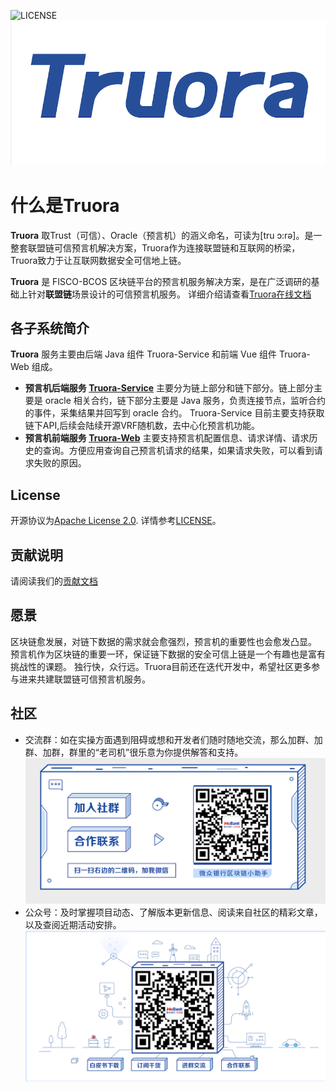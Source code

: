 ![LICENSE](https://img.shields.io/github/license/WeBankBlockchain/Truora-Service)
![image](./images/logo.png)
# 什么是Truora

**Truora** 取Trust（可信）、Oracle（预言机）的涵义命名，可读为[tru ɔ:rə]。是一整套联盟链可信预言机解决方案，Truora作为连接联盟链和互联网的桥梁，Truora致力于让互联网数据安全可信地上链。

**Truora** 是 FISCO-BCOS 区块链平台的预言机服务解决方案，是在广泛调研的基础上针对**联盟链**场景设计的可信预言机服务。 详细介绍请查看[Truora在线文档](https://truora.readthedocs.io/)
                                                                                 
                                                                                    
## 各子系统简介
**Truora** 服务主要由后端 Java 组件 Truora-Service 和前端 Vue 组件 Truora-Web 组成。

* **预言机后端服务 [Truora-Service](https://github.com/WeBankBlockchain/Truora-Service)** 
 主要分为链上部分和链下部分。链上部分主要是 oracle 相关合约，链下部分主要是 Java 服务，负责连接节点，监听合约的事件，采集结果并回写到 oracle 合约。
 Truora-Service 目前主要支持获取链下API,后续会陆续开源VRF随机数，去中心化预言机功能。
* **预言机前端服务 [Truora-Web](https://github.com/WeBankBlockchain/Truora-Web)**
 主要支持预言机配置信息、请求详情、请求历史的查询。方便应用查询自己预言机请求的结果，如果请求失败，可以看到请求失败的原因。

## License

开源协议为[Apache License 2.0](http://www.apache.org/licenses/). 详情参考[LICENSE](../LICENSE)。
    
## 贡献说明
请阅读我们的[贡献文档](https://truora.readthedocs.io/zh_CN/latest/docs/CONTRIBUTING.html)

## 愿景
   区块链愈发展，对链下数据的需求就会愈强烈，预言机的重要性也会愈发凸显。
   预言机作为区块链的重要一环，保证链下数据的安全可信上链是一个有趣也是富有挑战性的课题。
   独行快，众行远。Truora目前还在迭代开发中，希望社区更多参与进来共建联盟链可信预言机服务。

## 社区
  - 交流群：如在实操方面遇到阻碍或想和开发者们随时随地交流，那么加群、加群、加群，群里的“老司机”很乐意为你提供解答和支持。
  ![小助手](./images/assistant.png)
  - 公众号：及时掌握项目动态、了解版本更新信息、阅读来自社区的精彩文章，以及查阅近期活动安排。
  ![公众号](./images/account.png)